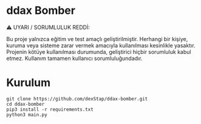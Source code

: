 # ddax Bomber
⚠️ UYARI / SORUMLULUK REDDİ:

Bu proje yalnızca eğitim ve test amaçlı geliştirilmiştir. Herhangi bir kişiye, kuruma veya sisteme zarar vermek amacıyla kullanılması kesinlikle yasaktır. Projenin kötüye kullanılması durumunda, geliştirici hiçbir sorumluluk kabul etmez. Kullanım tamamen kullanıcı sorumluluğundadır.

# Kurulum
```
git clone https://github.com/dexStap/ddax-bomber.git
cd ddax-bomber
pip3 install -r requirements.txt
python3 main.py

```

